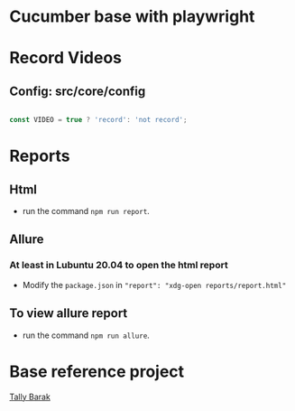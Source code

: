 # Cucumber base with playwright

# Record Videos

## Config: src/core/config

~~~js

const VIDEO = true ? 'record': 'not record';

~~~

# Reports

## Html

- run the command `npm run report`.

## Allure

### At least in Lubuntu 20.04 to open the html report

- Modify the `package.json` in `"report": "xdg-open reports/report.html"`

## To view allure report

- run the command `npm run allure`.

# Base reference project

<a href="<https://github.com/Tallyb/cucumber-playwright"> Tally Barak</a>
